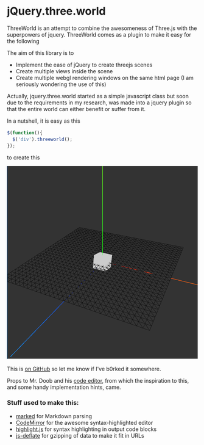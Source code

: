 # jQuery.three.world

ThreeWorld is an attempt to combine the awesomeness of Three.js with the superpowers of jquery. ThreeWorld comes as a plugin to make it easy for the following

The aim of this library is to

 * Implement the ease of jQuery to create threejs scenes
 * Create multiple views inside the scene
 * Create multiple webgl rendering windows on the same html page (I am seriously wondering the use of this)


Actually, jquery.three.world started as a simple javascript class but soon due to the requirements in my research, was made into a jquery plugin so that the entire world can either benefit or suffer from it.

In a nutshell, it is easy as this

```javascript
$(function(){
  $('div').threeworld();
});
```

to create this


![Alt text](/screenshots/basic.png?raw=true "Basic Usage")


This is [on GitHub](https://github.com/jbt/markdown-editor) so let me know if I've b0rked it somewhere.


Props to Mr. Doob and his [code editor](http://mrdoob.com/projects/code-editor/), from which
the inspiration to this, and some handy implementation hints, came.

### Stuff used to make this:

 * [marked](https://github.com/chjj) for Markdown parsing
 * [CodeMirror](http://codemirror.net/) for the awesome syntax-highlighted editor
 * [highlight.js](http://softwaremaniacs.org/soft/highlight/en/) for syntax highlighting in output code blocks
 * [js-deflate](https://github.com/dankogai/js-deflate) for gzipping of data to make it fit in URLs
